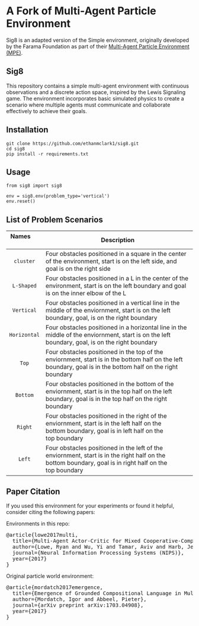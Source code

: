 # A Fork of Multi-Agent Particle Environment

Sig8 is an adapted version of the Simple environment, originally developed by the Farama Foundation as part of their [Multi-Agent Particle Environment (MPE)](https://pettingzoo.farama.org/environments/mpe/).

## Sig8

This repository contains a simple multi-agent environment with continuous observations and a discrete action space, inspired by the Lewis Signaling game. The environment incorporates basic simulated physics to create a scenario where multiple agents must communicate and collaborate effectively to achieve their goals.

## Installation

```
git clone https://github.com/ethanmclark1/sig8.git
cd sig8
pip install -r requirements.txt
```

## Usage

```
from sig8 import sig8

env = sig8.env(problem_type='vertical')
env.reset()
```

## List of Problem Scenarios

| Names        | Description                                                                                                                                                   |
| :--------------: | ------------------------------------------------------------------------------------------------------------------------------------------------------------- |
|   `cluster`   | Four obstacles positioned in a square in the center of the environment, start is on the left side, and goal is on the right side                              |
|   `L-Shaped`   | Four obstacles positioned in a L in the center of the environment, start is on the left boundary and goal is on the inner elbow of the L                      |
|   `Vertical`   | Four obstacles positioned in a vertical line in the middle of the enviornment, start is on the left boundary, goal, is on the right boundary                  |
|  `Horizontal`  | Four obstacles positioned in a horizontal line in the middle of the enviornment, start is on the left boundary, goal, is on the right boundary                |
|     `Top`     | Four obstacles positioned in the top of the enviornment, start is in the bottom half on the left boundary, goal is in the bottom half on the right boundary |
|    `Bottom`    | Four obstacles positioned in the bottom of the enviornment, start is in the top half on the left boundary, goal is in the top half on the right boundary     |
|    `Right`    | Four obstacles positioned in the right of the enviornment, start is in the left half on the bottom boundary, goal is in left half on the top boundary      |
|     `Left`     | Four obstacles positioned in the left of the enviornment, start is in the right half on the bottom boundary, goal is in right half on the top boundary     |

## Paper Citation

If you used this environment for your experiments or found it helpful, consider citing the following papers:

Environments in this repo:

<pre>
@article{lowe2017multi,
  title={Multi-Agent Actor-Critic for Mixed Cooperative-Competitive Environments},
  author={Lowe, Ryan and Wu, Yi and Tamar, Aviv and Harb, Jean and Abbeel, Pieter and Mordatch, Igor},
  journal={Neural Information Processing Systems (NIPS)},
  year={2017}
}
</pre>

Original particle world environment:

<pre>
@article{mordatch2017emergence,
  title={Emergence of Grounded Compositional Language in Multi-Agent Populations},
  author={Mordatch, Igor and Abbeel, Pieter},
  journal={arXiv preprint arXiv:1703.04908},
  year={2017}
}
</pre>
